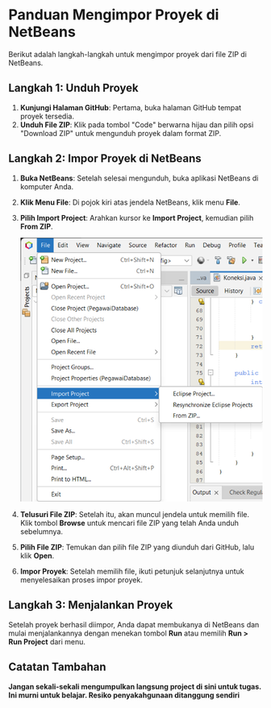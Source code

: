 # Panduan Mengimpor Proyek di NetBeans

Berikut adalah langkah-langkah untuk mengimpor proyek dari file ZIP di NetBeans.

## Langkah 1: Unduh Proyek

1. **Kunjungi Halaman GitHub**: Pertama, buka halaman GitHub tempat proyek tersedia.
2. **Unduh File ZIP**: Klik pada tombol "Code" berwarna hijau dan pilih opsi "Download ZIP" untuk mengunduh proyek dalam format ZIP.

## Langkah 2: Impor Proyek di NetBeans

1. **Buka NetBeans**: Setelah selesai mengunduh, buka aplikasi NetBeans di komputer Anda.
2. **Klik Menu File**: Di pojok kiri atas jendela NetBeans, klik menu **File**.
3. **Pilih Import Project**: Arahkan kursor ke **Import Project**, kemudian pilih **From ZIP**.
   
   ![Tampilan Menu Import](1.png)

4. **Telusuri File ZIP**: Setelah itu, akan muncul jendela untuk memilih file. Klik tombol **Browse** untuk mencari file ZIP yang telah Anda unduh sebelumnya.
5. **Pilih File ZIP**: Temukan dan pilih file ZIP yang diunduh dari GitHub, lalu klik **Open**.
6. **Impor Proyek**: Setelah memilih file, ikuti petunjuk selanjutnya untuk menyelesaikan proses impor proyek.

## Langkah 3: Menjalankan Proyek

Setelah proyek berhasil diimpor, Anda dapat membukanya di NetBeans dan mulai menjalankannya dengan menekan tombol **Run** atau memilih **Run > Run Project** dari menu.

## Catatan Tambahan

**Jangan sekali-sekali mengumpulkan langsung project di sini untuk tugas. Ini murni untuk belajar. Resiko penyakahgunaan ditanggung sendiri**
